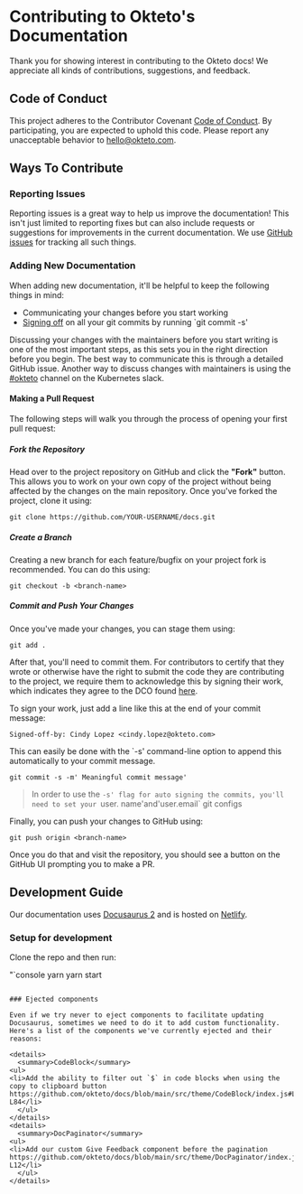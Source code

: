 # Contributing to Okteto's Documentation

Thank you for showing interest in contributing to the Okteto docs! We appreciate all kinds of contributions, suggestions, and feedback.

## Code of Conduct

This project adheres to the Contributor Covenant [Code of Conduct](CODE_OF_CONDUCT.md). By participating, you are expected to uphold this code. Please report any unacceptable behavior to hello@okteto.com.

## Ways To Contribute

### Reporting Issues

Reporting issues is a great way to help us improve the documentation! This isn't just limited to reporting fixes but can also include requests or suggestions for improvements in the current documentation. We use [GitHub issues](https://github.com/okteto/docs/issues) for tracking all such things.

### Adding New Documentation

When adding new documentation, it'll be helpful to keep the following things in mind:

- Communicating your changes before you start working
- [Signing off](#commit-and-push-your-changes) on all your git commits by running `git commit -s'

Discussing your changes with the maintainers before you start writing is one of the most important steps, as this sets you in the right direction before you begin. The best way to communicate this is through a detailed GitHub issue. Another way to discuss changes with maintainers is using the [#okteto](https://kubernetes.slack.com/messages/CM1QMQGS0/) channel on the Kubernetes slack.

#### Making a Pull Request

The following steps will walk you through the process of opening your first pull request:

##### Fork the Repository

Head over to the project repository on GitHub and click the **"Fork"** button. This allows you to work on your own copy of the project without being affected by the changes on the main repository. Once you've forked the project, clone it using:

```
git clone https://github.com/YOUR-USERNAME/docs.git
```

##### Create a Branch

Creating a new branch for each feature/bugfix on your project fork is recommended. You can do this using:

```
git checkout -b <branch-name>
```

##### Commit and Push Your Changes

Once you've made your changes, you can stage them using:

```
git add .
```

After that, you'll need to commit them. For contributors to certify that they wrote or otherwise have the right to submit the code they are contributing to the project, we require them to acknowledge this by signing their work, which indicates they agree to the DCO found [here](https://developercertificate.org/).

To sign your work, just add a line like this at the end of your commit message:

```
Signed-off-by: Cindy Lopez <cindy.lopez@okteto.com>
```

This can easily be done with the `-s' command-line option to append this automatically to your commit message.

```
git commit -s -m' Meaningful commit message'
```

> In order to use the `-s' flag for auto signing the commits, you'll need to set your `user. name'and'user.email` git configs

Finally, you can push your changes to GitHub using:

```
git push origin <branch-name>
```

Once you do that and visit the repository, you should see a button on the GitHub UI prompting you to make a PR.

## Development Guide

Our documentation uses [Docusaurus 2](https://v2.docusaurus.io/) and is hosted on [Netlify](https://www.netlify.com/).

### Setup for development

Clone the repo and then run: 

"`console
yarn
yarn start
```

### Ejected components

Even if we try never to eject components to facilitate updating Docusaurus, sometimes we need to do it to add custom functionality. Here's a list of the components we've currently ejected and their reasons:

<details>
  <summary>CodeBlock</summary>
<ul>
<li>Add the ability to filter out `$` in code blocks when using the copy to clipboard button https://github.com/okteto/docs/blob/main/src/theme/CodeBlock/index.js#L83-L84</li>
  </ul>
</details>
<details>
  <summary>DocPaginator</summary>
<ul>
<li>Add our custom Give Feedback component before the pagination
https://github.com/okteto/docs/blob/main/src/theme/DocPaginator/index.js#L10-L12</li>
  </ul>
</details>
